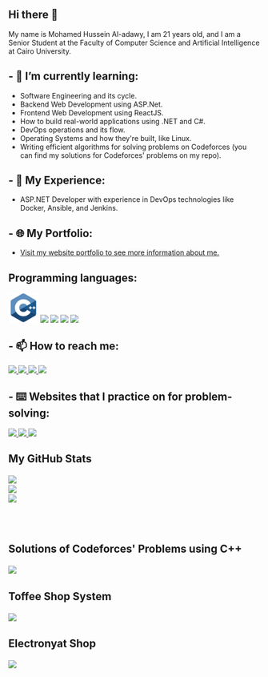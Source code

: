 ## Hi there 👋
My name is Mohamed Hussein Al-adawy, I am 21 years old, and I am a Senior Student at the Faculty of Computer Science and Artificial Intelligence at Cairo University.

## - 🌱 I’m currently learning:
- Software Engineering and its cycle.
- Backend Web Development using ASP.Net.
- Frontend Web Development using ReactJS.
- How to build real-world applications using .NET and C#.
- DevOps operations and its flow.
- Operating Systems and how they're built, like Linux.
- Writing efficient algorithms for solving problems on Codeforces (you can find my solutions for Codeforces' problems on my repo).

## - 💼 My Experience:
- ASP.NET Developer with experience in DevOps technologies like Docker, Ansible, and Jenkins.

## - 🌐 My Portfolio:
- [Visit my website portfolio to see more information about me.](https://al-adwy.netlify.app/)

## Programming languages:

<p>
<img height="60" src="https://raw.githubusercontent.com/github/explore/80688e429a7d4ef2fca1e82350fe8e3517d3494d/topics/cpp/cpp.png">
<img height="60" src="https://encrypted-tbn0.gstatic.com/images?q=tbn:ANd9GcQmJuf2DJWHMZ0kuWo2x2U8FxpUrJhaAFfuWgqGDnU&s">
<img height="60" src="https://th.bing.com/th/id/R.9700daf741d5f5b75abf6f7cee2c8be9?rik=%2fdfsBtxTyvR09A&pid=ImgRaw&r=0">
<img height="60" src="https://user-images.githubusercontent.com/101745968/178999780-091c7c40-e016-4825-bc88-1657786ef85f.png">
<img height="60" src="https://th.bing.com/th/id/R.d411d0ad310e2efbd49c34647c93123c?rik=WoETUkTsL8cWmw&pid=ImgRaw&r=0">
</p>

## - 📫 How to reach me:
<p>
<a href="https://www.linkedin.com/in/mohamedhusseineladwy/">
<img height="50" src="https://user-images.githubusercontent.com/101745968/179001975-07bf6017-536a-4ed6-8094-ebfcb3de5df7.png">
</a> 

<a href="https://www.facebook.com/mohamed.h.eladwy/">
<img height="50" src="https://user-images.githubusercontent.com/101745968/179002044-763b6a85-1a13-4b63-9e29-247c8d94d02c.png">
</a> 

<a href="https://t.me/MohamedAladwy">
<img height="50" src="https://user-images.githubusercontent.com/101745968/179003173-7fe1e030-e834-441c-8293-dc618525ad6b.png">
</a> 

<a href="mailto:mohamed.h.eladwy@gmail.com">
<img height="50" src="https://user-images.githubusercontent.com/101745968/179003389-f90c49c2-c9b5-4ae4-b3a2-3edfe1ad7dd2.png">
</a>
</p>

## - ⌨️ Websites that I practice on for problem-solving:

<a href="https://codeforces.com/profile/wolfwar">
<img height="60" src="https://user-images.githubusercontent.com/101745968/179003712-c6cac176-acd3-424f-bc51-b86e5a56ff4e.png">
</a> 

<a href="https://www.hackerrank.com/EladwyMohamed">
<img height="60" src="https://th.bing.com/th/id/OIP.v96Iu4uQcA-X8pvdzQhGcwHaHa?w=181&h=182&c=7&r=0&o=5&dpr=1.3&pid=1.7">
</a>

<a href="https://leetcode.com/mohamed_h_eladwy/">
<img height="60" src="https://commons.wikimedia.org/wiki/File:LeetCode_Logo_1.png">
</a> 
</br>

## <p align="inline">My GitHub Stats</p>

<p align="inline">
  <img align="inline" height="231" src="https://github-readme-stats.vercel.app/api/top-langs/?username=moheladwy&theme=vue-dark&layout=compact"/>
  </br>
  <img align="inline" src="https://github-readme-stats.vercel.app/api?username=moheladwy&theme=vue-dark&show_icons=true&locale=en"/>
  </br>
  <img align="inline" src="http://github-readme-streak-stats.herokuapp.com?user=moheladwy&theme=vue-dark&date_format=j%20M%5B%20Y%5D"/>
</p>

</br> </br>

## <p align="inline">Solutions of Codeforces' Problems using C++</p>

<a href="https://github.com/moheladwy/Solutions_Codeforces_Problems">
<img height="153" src="https://github-readme-stats.vercel.app/api/pin/?username=moheladwy&repo=Solutions_Codeforces_Problems&theme=vue-dark">
</a>

## <p align="inline">Toffee Shop System</p>

<a href="https://github.com/JLany/Sofware-Engineering-Project">
<img height="153" src="https://github-readme-stats.vercel.app/api/pin/?username=JLany&repo=Sofware-Engineering-Project&theme=vue-dark">
</a>

## <p align="inline">Electronyat Shop</p>

<a href="https://github.com/moheladwy/ElectronyatShop">
<img height="153" src="https://github-readme-stats.vercel.app/api/pin/?username=moheladwy&repo=ElectronyatShop&theme=vue-dark">
</a>
